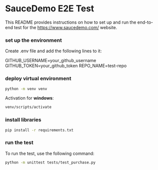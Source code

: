# SauceDemo E2E Test

This README provides instructions on how to set up and run the end-to-end test for the https://www.saucedemo.com/
website.

### set up the environment

Create .env file and add the following lines to it:

GITHUB_USERNAME=your_github_username
GITHUB_TOKEN=your_github_token
REPO_NAME=test-repo

### deploy virtual environment

```bash
python -m venv venv
```

Activation for **windows**:

```bash
venv/scripts/activate
```

### install libraries

```bash
pip install -r requirements.txt
```

### run the test

To run the test, use the following command:

```bash
python -m unittest tests/test_purchase.py
```
